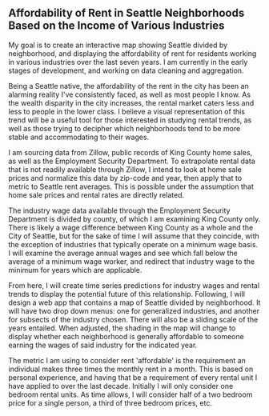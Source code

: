 ## Affordability of Rent in Seattle Neighborhoods Based on the Income of Various Industries  

My goal is to create an interactive map showing Seattle divided by neighborhood, and displaying the affordability of rent for residents working in various industries over the last seven years. I am currently in the early stages of development, and working on data cleaning and aggregation.  

Being a Seattle native, the affordability of the rent in the city has been an alarming reality I've consistently faced, as well as most people I know. As the wealth disparity in the city increases, the rental market caters less and less to people in the lower class. I believe a visual representation of this trend will be a useful tool for those interested in studying rental trends, as well as those trying to decipher which neighborhoods tend to be more stable and accommodating to their wages.  

I am sourcing data from Zillow, public records of King County home sales, as well as the Employment Security Department. To extrapolate rental data that is not readily available through Zillow, I intend to look at home sale prices and normalize this data by zip-code and year, then apply that to metric to Seattle rent averages. This is possible under the assumption that home sale prices and rental rates are directly related.     

The industry wage data available through the Employment Security Department is divided by county, of which I am examining King County only. There is likely a wage difference between King County as a whole and the City of Seattle, but for the sake of time I will assume that they coincide, with the exception of industries that typically operate on a minimum wage basis. I will examine the average annual wages and see which fall below the average of a minimum wage worker, and redirect that industry wage to the minimum for years which are applicable.      

From here, I will create time series predictions for industry wages and rental trends to display the potential future of this relationship. Following, I will design a web app that contains a map of Seattle divided by neighborhood. It will have two drop down menus: one for generalized industries, and another for subsects of the industry chosen. There will also be a sliding scale of the years entailed. When adjusted, the shading in the map will change to display whether each neighborhood is generally affordable to someone earning the wages of said industry for the indicated year.   

The metric I am using to consider rent 'affordable' is the requirement an individual makes three times the monthly rent in a month. This is based on personal experience, and having that be a requirement of every rental unit I have applied to over the last decade. Initially I will only consider one bedroom rental units. As time allows, I will consider half of a two bedroom price for a single person, a third of three bedroom prices, etc. 




